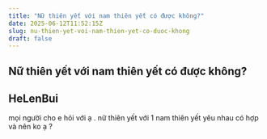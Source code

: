 ```yaml
---
title: "Nữ thiên yết với nam thiên yết có được không?"
date: 2025-06-12T11:52:15Z
slug: nu-thien-yet-voi-nam-thien-yet-co-duoc-khong
draft: false
---
```


## Nữ thiên yết với nam thiên yết có được không?

## HeLenBui

mọi người cho e hỏi với ạ . nữ thiên yết với 1 nam thiên yết yêu nhau có hợp và nên ko ạ ?